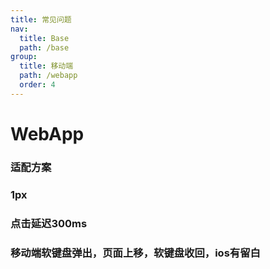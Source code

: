 ```yaml
---
title: 常见问题
nav:
  title: Base
  path: /base
group:
  title: 移动端
  path: /webapp
  order: 4
---
```


# WebApp

### 适配方案
 
### 1px 

### 点击延迟300ms

### 移动端软键盘弹出，页面上移，软键盘收回，ios有留白
